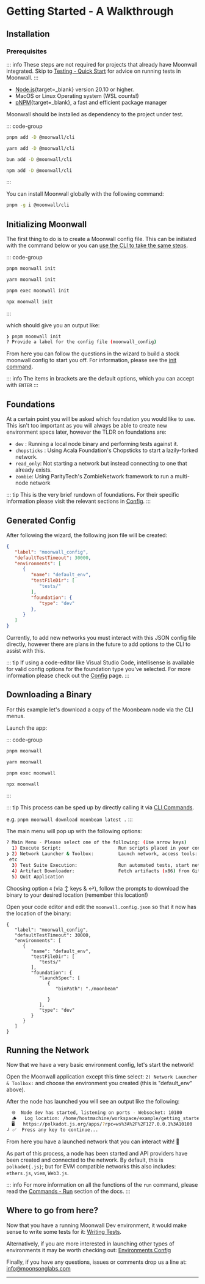 # Getting Started - A Walkthrough

## Installation

### Prerequisites

::: info
These steps are not required for projects that already have Moonwall integrated. 
Skip to [Testing - Quick Start](../test/quick-start) for advice on running tests in Moonwall.
:::

- [Node.js](https://nodejs.org/){target=_blank} version 20.10 or higher.
- MacOS or Linux Operating system (WSL counts!)
- [pNPM](https://pnpm.io/){target=_blank}, a fast and efficient package manager

Moonwall should be installed as dependency to the project under test.

::: code-group

```sh [pnpm]
pnpm add -D @moonwall/cli
```

```sh [yarn]
yarn add -D @moonwall/cli
```

```sh [bun]
bun add -D @moonwall/cli
```

```sh [npm]
npm add -D @moonwall/cli
```

:::

You can install Moonwall globally with the following command: 

```sh
pnpm -g i @moonwall/cli
```

## Initializing Moonwall

The first thing to do is to create a Moonwall config file. This can be initiated with the command below or you can [use the CLI to take the same steps](/guide/cmd/cli).

::: code-group

```sh [pnpm]
pnpm moonwall init
```

```sh [yarn]
yarn moonwall init
```

```sh [bun]
pnpm exec moonwall init
```

```sh [npm]
npx moonwall init
```

:::

which should give you an output like:

```sh
❯ pnpm moonwall init
? Provide a label for the config file (moonwall_config) 
```

From here you can follow the questions in the wizard to build a stock moonwall config to start you off. For information, please see the [init command](/guide/cmd/init). 

::: info
The items in brackets are the default options, which you can accept with `ENTER`
:::

## Foundations

At a certain point you will be asked which foundation you would like to use.
This isn't too important as you will always be able to create new environment specs later, however the TLDR on foundations are:

- `dev` : Running a local node binary and performing tests against it.
- `chopsticks` : Using Acala Foundation's Chopsticks to start a lazily-forked network.
- `read_only`: Not starting a network but instead connecting to one that already exists.
- `zombie`: Using ParityTech's ZombieNetwork framework to run a multi-node network

::: tip
This is the very brief rundown of foundations. For their specific information please visit the relevant sections in [Config](/guide/intro/foundations).
:::

## Generated Config

After following the wizard, the following json file will be created:

```json
{
   "label": "moonwall_config",
   "defaultTestTimeout": 30000,
   "environments": [
      {
         "name": "default_env",
         "testFileDir": [
            "tests/"
         ],
         "foundation": {
            "type": "dev"
         },
      }
   ]
}      
```

Currently, to add new networks you must interact with this JSON config file directly, however there are plans in the future to add options to the CLI to assist with this.

::: tip
If using a code-editor like Visual Studio Code, intellisense is available for valid config options for the foundation type you've selected. For more information please check out the [Config](../../config/environment) page.
:::

## Downloading a Binary

For this example let's download a copy of the Moonbeam node via the CLI menus.

Launch the app:

::: code-group

```sh [pnpm]
pnpm moonwall
```

```sh [yarn]
yarn moonwall
```

```sh [bun]
pnpm exec moonwall
```

```sh [npm]
npx moonwall
```

:::

::: tip
This process can be sped up by directly calling it via [CLI Commands](../cmd/cli).

e.g. `pnpm moonwall download moonbeam latest .`
:::

The main menu will pop up with the following options:

```sh
? Main Menu - Please select one of the following: (Use arrow keys)
  1) Execute Script:                     Run scripts placed in your config defined script directory
❯ 2) Network Launcher & Toolbox:         Launch network, access tools: tail logs, interactive tests
 etc
  3) Test Suite Execution:               Run automated tests, start network if needed
  4) Artifact Downloader:                Fetch artifacts (x86) from GitHub repos
  5) Quit Application
```

Choosing option `4` (via ↕️ keys & ↩️), follow the prompts to download the binary to your desired location (remember this location!)

Open your code editor and edit the `moonwall.config.json` so that it now has the location of the binary:

```json{12-16}
{
   "label": "moonwall_config",
   "defaultTestTimeout": 30000,
   "environments": [
      {
         "name": "default_env",
         "testFileDir": [
            "tests/"
         ],
         "foundation": {
            "launchSpec": [
               {
                  "binPath": "./moonbeam"
                
               }
            ],
            "type": "dev"
         }
      }
   ]
}
```

## Running the Network

Now that we have a very basic environment config, let's start the network!

Open the Moonwall application except this time select: `2) Network Launcher & Toolbox:` and choose the environment you created (this is "default_env" above).

After the node has launched you will see an output like the following:

```sh
  🌐  Node dev has started, listening on ports - Websocket: 10100
  🪵   Log location: /home/hostmachine/workspace/example/getting_started/tmp/node_logs/moonbeam_node_10100_191625.log
  🖥️   https://polkadot.js.org/apps/?rpc=ws%3A%2F%2F127.0.0.1%3A10100
⠼ ✅  Press any key to continue...
```

From here you have a launched network that you can interact with! 🚀

As part of this process, a node has been started and API providers have been created and connected to the network. 
By default, this is `polkadot{.js}`; but for EVM compatible networks this also includes:  `ethers.js`, `viem`, `Web3.js`.

::: info
For more information on all the functions of the `run` command, please read the [Commands - Run](../cmd/run) section of the docs.
:::

## Where to go from here?

Now that you have a running Moonwall Dev environment, it would make sense to write some tests for it: [Writing Tests](../write/quick-start). 

Alternatively, if you are more interested in launching other types of environments it may be worth checking out:
[Environments Config](../../config/environment.md)

Finally, if you have any questions, issues or comments drop us a line at:
[info@moonsonglabs.com](mailto:info@moonsonglabs.com)

---
